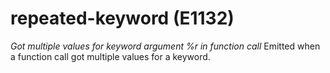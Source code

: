 # repeated-keyword (E1132)

*Got multiple values for keyword argument %r in function call* Emitted
when a function call got multiple values for a keyword.
